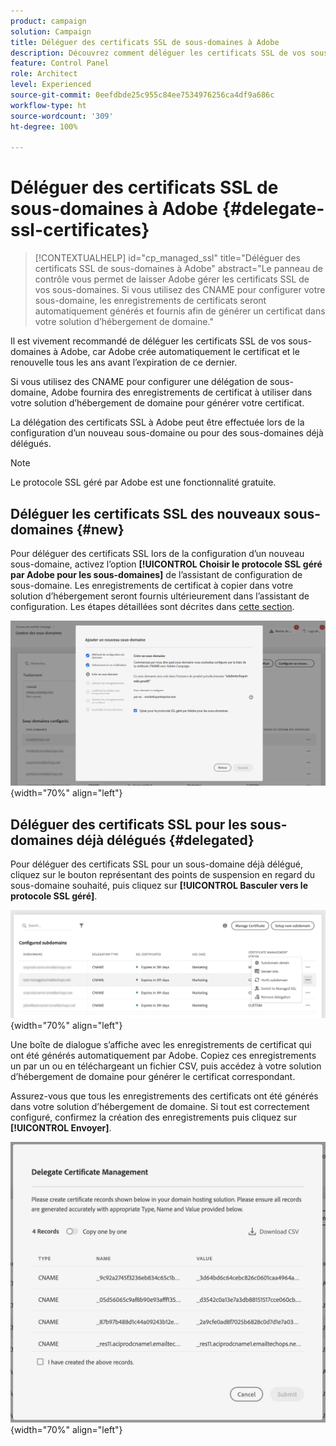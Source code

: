 ```yaml
---
product: campaign
solution: Campaign
title: Déléguer des certificats SSL de sous-domaines à Adobe
description: Découvrez comment déléguer les certificats SSL de vos sous-domaines à Adobe.
feature: Control Panel
role: Architect
level: Experienced
source-git-commit: 0eefdbde25c955c84ee7534976256ca4df9a686c
workflow-type: ht
source-wordcount: '309'
ht-degree: 100%

---
```


# Déléguer des certificats SSL de sous-domaines à Adobe {#delegate-ssl-certificates}

>[!CONTEXTUALHELP]
>id="cp_managed_ssl"
>title="Déléguer des certificats SSL de sous-domaines à Adobe"
>abstract="Le panneau de contrôle vous permet de laisser Adobe gérer les certificats SSL de vos sous-domaines. Si vous utilisez des CNAME pour configurer votre sous-domaine, les enregistrements de certificats seront automatiquement générés et fournis afin de générer un certificat dans votre solution d’hébergement de domaine."

Il est vivement recommandé de déléguer les certificats SSL de vos sous-domaines à Adobe, car Adobe crée automatiquement le certificat et le renouvelle tous les ans avant l’expiration de ce dernier.

Si vous utilisez des CNAME pour configurer une délégation de sous-domaine, Adobe fournira des enregistrements de certificat à utiliser dans votre solution d’hébergement de domaine pour générer votre certificat.

La délégation des certificats SSL à Adobe peut être effectuée lors de la configuration d’un nouveau sous-domaine ou pour des sous-domaines déjà délégués.

>[!NOTE]
>
>Le protocole SSL géré par Adobe est une fonctionnalité gratuite.

## Déléguer les certificats SSL des nouveaux sous-domaines {#new}

Pour déléguer des certificats SSL lors de la configuration d’un nouveau sous-domaine, activez l’option **[!UICONTROL Choisir le protocole SSL géré par Adobe pour les sous-domaines]** de l’assistant de configuration de sous-domaine. Les enregistrements de certificat à copier dans votre solution d’hébergement seront fournis ultérieurement dans l’assistant de configuration. Les étapes détaillées sont décrites dans [cette section](setting-up-new-subdomain.md).

![](assets/cname-adobe-managed.png){width="70%" align="left"}

## Déléguer des certificats SSL pour les sous-domaines déjà délégués {#delegated}

Pour déléguer des certificats SSL pour un sous-domaine déjà délégué, cliquez sur le bouton représentant des points de suspension en regard du sous-domaine souhaité, puis cliquez sur **[!UICONTROL Basculer vers le protocole SSL géré]**.

![](assets/delegate-ssl-list.png){width="70%" align="left"}

Une boîte de dialogue s’affiche avec les enregistrements de certificat qui ont été générés automatiquement par Adobe. Copiez ces enregistrements un par un ou en téléchargeant un fichier CSV, puis accédez à votre solution d’hébergement de domaine pour générer le certificat correspondant.

Assurez-vous que tous les enregistrements des certificats ont été générés dans votre solution d’hébergement de domaine. Si tout est correctement configuré, confirmez la création des enregistrements puis cliquez sur **[!UICONTROL Envoyer]**.

![](assets/delegate-ssl.png){width="70%" align="left"}
